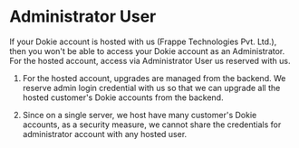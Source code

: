 <!-- add-breadcrumbs -->
# Administrator User

If your Dokie account is hosted with us (Frappe Technologies Pvt. Ltd.), then you won't be able to access your Dokie account as an Administrator. For the hosted account, access via Administrator User us reserved with us.

1.  For the hosted account, upgrades are managed from the backend. We reserve admin login credential with us so that we can upgrade all the hosted customer's Dokie accounts from the backend. 

2.  Since on a single server, we host have many customer's Dokie accounts, as a security measure, we cannot share the credentials for administrator account with any hosted user.